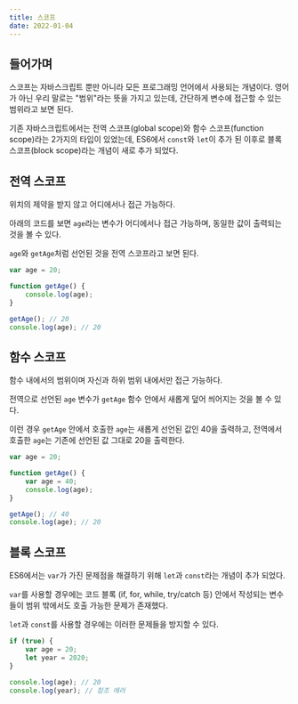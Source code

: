 ```yaml
---
title: 스코프
date: 2022-01-04
---
```


## 들어가며

스코프는 자바스크립트 뿐만 아니라 모든 프로그래밍 언어에서 사용되는 개념이다. 영어가 아닌 우리 말로는 "범위"라는 뜻을 가지고 있는데, 간단하게 변수에 접근할 수 있는 범위라고 보면 된다.

기존 자바스크립트에서는 전역 스코프(global scope)와 함수 스코프(function scope)라는 2가지의 타입이 있었는데, ES6에서 `const`와 `let`이 추가 된 이후로 블록 스코프(block scope)라는 개념이 새로 추가 되었다.

## 전역 스코프
위치의 제약을 받지 않고 어디에서나 접근 가능하다.

아래의 코드를 보면 `age`라는 변수가 어디에서나 접근 가능하며, 동일한 값이 출력되는 것을 볼 수 있다.

`age`와 `getAge`처럼 선언된 것을 전역 스코프라고 보면 된다.

```javascript
var age = 20;

function getAge() {
    console.log(age);
}

getAge(); // 20
console.log(age); // 20
```

## 함수 스코프
함수 내에서의 범위이며 자신과 하위 범위 내에서만 접근 가능하다.

전역으로 선언된 `age` 변수가 `getAge` 함수 안에서 새롭게 덮어 씌어지는 것을 볼 수 있다.

이런 경우 `getAge` 안에서 호출한 `age`는 새롭게 선언된 값인 40을 출력하고, 전역에서 호출한 `age`는 기존에 선언된 값 그대로 20을 출력한다.

```javascript
var age = 20;

function getAge() {
    var age = 40;
    console.log(age);
}

getAge(); // 40
console.log(age); // 20
```

## 블록 스코프
ES6에서는 `var`가 가진 문제점을 해결하기 위해 `let`과 `const`라는 개념이 추가 되었다. 

`var`를 사용할 경우에는 코드 블록 (if, for, while, try/catch 등) 안에서 작성되는 변수들이 범위 밖에서도 호출 가능한 문제가 존재했다. 

`let`과 `const`를 사용할 경우에는 이러한 문제들을 방지할 수 있다.

```javascript
if (true) {
    var age = 20;
    let year = 2020;
}

console.log(age); // 20
console.log(year); // 참조 에러
```